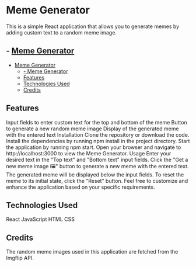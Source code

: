 # Meme Generator

This is a simple React application that allows you to generate memes by adding custom text to a random meme image.

## - [Meme Generator](#meme-generator)
- [Meme Generator](#meme-generator)
  - [- Meme Generator](#--meme-generator)
  - [Features](#features)
  - [Technologies Used](#technologies-used)
  - [Credits](#credits)

## Features

Input fields to enter custom text for the top and bottom of the meme
Button to generate a new random meme image
Display of the generated meme with the entered text
Installation
Clone the repository or download the code.
Install the dependencies by running npm install in the project directory.
Start the application by running npm start.
Open your browser and navigate to http://localhost:3000 to view the Meme Generator.
Usage
Enter your desired text in the "Top text" and "Bottom text" input fields.
Click the "Get a new meme image 🖼" button to generate a new meme with the entered text.
The generated meme will be displayed below the input fields.
To reset the meme to its initial state, click the "Reset" button.
Feel free to customize and enhance the application based on your specific requirements.

## Technologies Used

React
JavaScript
HTML
CSS

## Credits
The random meme images used in this application are fetched from the Imgflip API.

